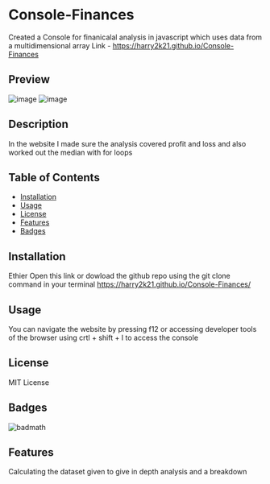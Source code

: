# Console-Finances

Created a Console for finanicalal analysis in javascript which uses data from a multidimensional array 
Link - https://harry2k21.github.io/Console-Finances

## Preview

![image](https://user-images.githubusercontent.com/88850029/225161939-f1dc5a59-7344-4a7b-83e1-5e7d2c72ac01.png)
![image](https://user-images.githubusercontent.com/88850029/225161950-5065a730-789c-417e-ad50-62c53adfc392.png)

## Description 

In the website I made sure the analysis covered profit and loss and also worked out the median with for loops 

## Table of Contents


* [Installation](#installation)
* [Usage](#usage)
* [License](#license)
* [Features](#Features)
* [Badges](#Badges)



## Installation

Ethier Open this link or dowload the github repo using the git clone command in your terminal
https://harry2k21.github.io/Console-Finances/

## Usage

You can navigate the website by pressing f12 or accessing developer tools of the browser using crtl + shift + I to access the console


## License

MIT License

## Badges

![badmath](https://img.shields.io/github/languages/top/Harry2k21/Console-Finances?style=plastic)

## Features

Calculating the dataset given to give in depth analysis and a breakdown
